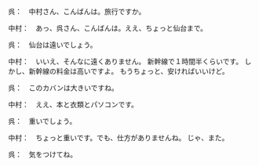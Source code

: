 呉：　中村さん、こんばんは。旅行ですか。

中村：　あっ、呉さん、こんばんは。ええ、ちょっと仙台まで。

呉：　仙台は遠いでしょう。

中村：　いいえ、そんなに遠くありません。
新幹線で１時間半くらいです。
しかし、新幹線の料金は高いですよ。
もうちょっと、安ければいいけど。

呉：　このカバンは大きいですね。

中村：　ええ、本と衣類とパソコンです。

呉：　重いでしょう。

中村：　ちょっと重いです。でも、仕方がありませんね。
じゃ、また。

呉：　気をつけてね。

